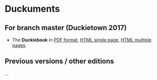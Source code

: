 # Duckuments

## For branch master (Duckietown 2017)

* The **Duckiebook** in [PDF format][master-pdf], [HTML single page][master-html], [HTML multiple pages][master-split].

[master-pdf]: master/duckiebook.pdf
[master-html]: master/duckiebook.html
[master-split]: master/duckiebook/index.html


## Previous versions / other editions

...
